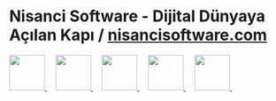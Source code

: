 # Nisanci Software - Dijital Dünyaya Açılan Kapı / <a href="https://nisancisoftware.com" target="_blank" >nisancisoftware.com</a>
 
 
 <div class="contact">
  
  
  <a href="nisancisoftware.com"  target="_blank"> <img src="https://img.icons8.com/bubbles/512/cloud-network.png" alt="" width="64px" height="64px"/> </a> &nbsp; &nbsp;
  <a href="https://www.instagram.com/nisancisoftware/"  target="_blank"> <img src="https://img.icons8.com/bubbles/512/instagram-new--v2.png" alt="" width="64px" height="64px"/> </a>&nbsp; &nbsp; 
  <a href="https://www.facebook.com/nisancisoftware"  target="_blank"> <img src="https://img.icons8.com/bubbles/512/facebook-new.png" alt="" width="64px" height="64px" /> </a>&nbsp; &nbsp;
  <a href="https://www.linkedin.com/company/nisanci-software/"  target="_blank"> <img src="https://img.icons8.com/bubbles/512/linkedin.png" alt="" width="64px" height="64px"/> </a>&nbsp; &nbsp;
  <a href="https://api.whatsapp.com/send?phone=905013532136"  target="_blank"  target="_blank"> <img src="https://img.icons8.com/bubbles/512/whatsapp.png" alt="" width="64px" height="64px"/> </a>&nbsp; &nbsp;

 </div> 
